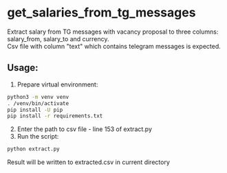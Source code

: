 # get_salaries_from_tg_messages
Extract salary from TG messages with vacancy proposal to three columns: salary_from, salary_to and currency.  
Сsv file with column "text" which contains telegram messages is expected.

## Usage:
1. Prepare virtual environment:
```sh
python3 -m venv venv
. /venv/bin/activate
pip install -U pip
pip install -r requirements.txt
```
2. Enter the path to csv file - line 153 of extract.py
3. Run the script:
```sh
python extract.py
```
Result will be written to extracted.csv in current directory
